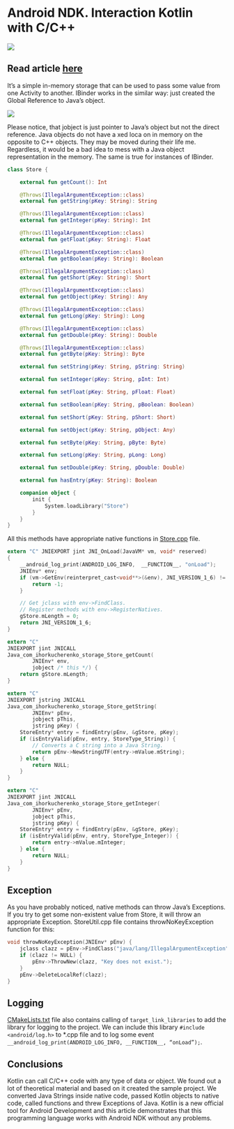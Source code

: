 # Android NDK. Interaction Kotlin with C/C++
![](https://cdn-images-1.medium.com/max/1600/1*3x1QE3VzG5MWi5Qk6C-HLQ.gif)


## Read article [here](https://proandroiddev.com/android-ndk-interraction-kotlin-with-c-c-5e19e35bac74)
It’s a simple in-memory storage that can be used to pass some value from one Activity to another. IBinder works in the similar way: just created the Global Reference to Java’s object.

![](https://cdn-images-1.medium.com/max/1600/1*4T2zOyp6wTcM6exNCtwfsA.gif)

Please notice, that jobject is just pointer to Java’s object but not the direct reference. Java objects do not have a  xed loca on in memory on the opposite to C++ objects. They may be moved during their life me. Regardless, it would be a bad idea to mess with a Java object representation in the memory. The same is true for instances of IBinder.

```Kotlin
class Store {

    external fun getCount(): Int

    @Throws(IllegalArgumentException::class)
    external fun getString(pKey: String): String

    @Throws(IllegalArgumentException::class)
    external fun getInteger(pKey: String): Int

    @Throws(IllegalArgumentException::class)
    external fun getFloat(pKey: String): Float

    @Throws(IllegalArgumentException::class)
    external fun getBoolean(pKey: String): Boolean

    @Throws(IllegalArgumentException::class)
    external fun getShort(pKey: String): Short

    @Throws(IllegalArgumentException::class)
    external fun getObject(pKey: String): Any

    @Throws(IllegalArgumentException::class)
    external fun getLong(pKey: String): Long

    @Throws(IllegalArgumentException::class)
    external fun getDouble(pKey: String): Double

    @Throws(IllegalArgumentException::class)
    external fun getByte(pKey: String): Byte

    external fun setString(pKey: String, pString: String)

    external fun setInteger(pKey: String, pInt: Int)

    external fun setFloat(pKey: String, pFloat: Float)

    external fun setBoolean(pKey: String, pBoolean: Boolean)

    external fun setShort(pKey: String, pShort: Short)

    external fun setObject(pKey: String, pObject: Any)

    external fun setByte(pKey: String, pByte: Byte)

    external fun setLong(pKey: String, pLong: Long)

    external fun setDouble(pKey: String, pDouble: Double)

    external fun hasEntry(pKey: String): Boolean

    companion object {
        init {
            System.loadLibrary("Store")
        }
    }
}
```

All this methods have appropriate native functions in [Store.cpp](https://github.com/KucherenkoIhor/KotlinWithAndroidNdk/blob/master/in_memory_storage/src/main/cpp/Store.cpp) file.

```C
extern "C" JNIEXPORT jint JNI_OnLoad(JavaVM* vm, void* reserved)
{
    __android_log_print(ANDROID_LOG_INFO,  __FUNCTION__, "onLoad");
    JNIEnv* env;
    if (vm->GetEnv(reinterpret_cast<void**>(&env), JNI_VERSION_1_6) != JNI_OK) {
        return -1;
    }

    // Get jclass with env->FindClass.
    // Register methods with env->RegisterNatives.
    gStore.mLength = 0;
    return JNI_VERSION_1_6;
}

extern "C"
JNIEXPORT jint JNICALL
Java_com_ihorkucherenko_storage_Store_getCount(
        JNIEnv* env,
        jobject /* this */) {
    return gStore.mLength;
}

extern "C"
JNIEXPORT jstring JNICALL
Java_com_ihorkucherenko_storage_Store_getString(
        JNIEnv* pEnv,
        jobject pThis,
        jstring pKey) {
    StoreEntry* entry = findEntry(pEnv, &gStore, pKey);
    if (isEntryValid(pEnv, entry, StoreType_String)) {
        // Converts a C string into a Java String.
        return pEnv->NewStringUTF(entry->mValue.mString);
    } else {
        return NULL;
    }
}

extern "C"
JNIEXPORT jint JNICALL
Java_com_ihorkucherenko_storage_Store_getInteger(
        JNIEnv* pEnv,
        jobject pThis,
        jstring pKey) {
    StoreEntry* entry = findEntry(pEnv, &gStore, pKey);
    if (isEntryValid(pEnv, entry, StoreType_Integer)) {
        return entry->mValue.mInteger;
    } else {
        return NULL;
    }
}
```
## Exception
As you have probably noticed, native methods can throw Java’s Exceptions. If you try to get some non-existent value from Store, it will throw an appropriate Exception. StoreUtil.cpp file contains throwNoKeyException function for this:

```C
void throwNoKeyException(JNIEnv* pEnv) {
    jclass clazz = pEnv->FindClass("java/lang/IllegalArgumentException");
    if (clazz != NULL) {
        pEnv->ThrowNew(clazz, "Key does not exist.");
    }
    pEnv->DeleteLocalRef(clazz);
}
```

## Logging
[CMakeLists.txt](https://github.com/KucherenkoIhor/KotlinWithAndroidNdk/blob/master/in_memory_storage/CMakeLists.txt) file also contains calling of ```target_link_libraries``` to add the library for logging to the project. We can include this library ```#include <android/log.h>``` to *.cpp file and to log some event ```__android_log_print(ANDROID_LOG_INFO, __FUNCTION__, “onLoad”);```.

## Conclusions

Kotlin can call C/C++ code with any type of data or object.
We found out a lot of theoretical material and based on it created the sample project. We converted Java Strings inside native code, passed Kotlin objects to native code, called functions and threw Exceptions of Java.
Kotlin is a new official tool for Android Development and this article demonstrates that this programming language works with Android NDK without any problems.
